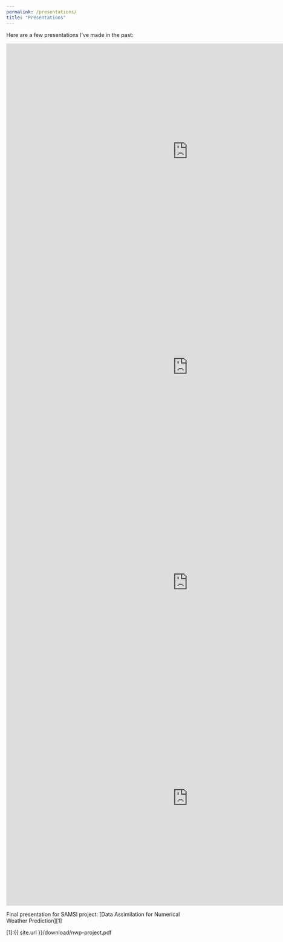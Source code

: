 ```yaml
---
permalink: /presentations/
title: "Presentations"
---
```


Here are a few presentations I've made in the past:

<style>
.responsive-wrap iframe{ max-width: 100%;}
</style>

<iframe src="https://docs.google.com/presentation/d/e/2PACX-1vRin4EAN1kSBq6WXnNcr6XYoOtY4Ut4-QRyi7G1lCiSJxXc4zr2rajh39UmjRDerRuyZhXeim8hj5zP/embed?start=false&loop=false&delayms=3000" frameborder="0" width="960" height="569" allowfullscreen="true" mozallowfullscreen="true" webkitallowfullscreen="true"></iframe>
<iframe src="https://docs.google.com/presentation/d/e/2PACX-1vSzmPWkiOmRZcTZRATqw3Rl-8dpcVfMBOHYXM-rI2BHtfrNFWVabGbmLNJhYY09kLYkJwMmxDmKVQWN/embed?start=false&loop=false&delayms=3000" frameborder="0" width="960" height="569" allowfullscreen="true" mozallowfullscreen="true" webkitallowfullscreen="true"></iframe>
<iframe src="https://docs.google.com/presentation/d/e/2PACX-1vTI3Ze6xNo6dqLts6u6Msbd_Nhxb_I2n2GIAD-S7FwyN_wwShcblSLI9KxxiiVwXjPk3GGD0d07-vGf/embed?start=false&loop=false&delayms=3000" frameborder="0" width="960" height="569" allowfullscreen="true" mozallowfullscreen="true" webkitallowfullscreen="true"></iframe>
<iframe src="https://docs.google.com/presentation/d/e/2PACX-1vQ8d8W2hdXaaYiGqa9SD8M6Gy-hhXa3r5J0GqpQAWs9Fze2KTPyBRyKE_t5EtduZPvwBD3wx2DQ4hQC/embed?start=false&loop=false&delayms=3000" frameborder="0" width="960" height="569" allowfullscreen="true" mozallowfullscreen="true" webkitallowfullscreen="true"></iframe>

Final presentation for SAMSI project: [Data Assimilation for Numerical Weather Prediction][1]

[1]:{{ site.url }}/download/nwp-project.pdf